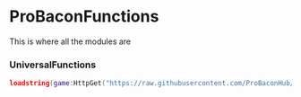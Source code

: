 # ProBaconFunctions
This is where all the modules are

### UniversalFunctions
```lua
loadstring(game:HttpGet("https://raw.githubusercontent.com/ProBaconHub/ProBaconFunctions/refs/heads/main/Universal%20Functions/ProBaconFunctionPack", true))()
```
